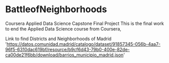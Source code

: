 # BattleofNeighborhoods
Coursera Applied Data Science Capstone Final Project
This is the final work to end the Applied Data Science course from Coursera,

Link to find Districts and Neighborhoods of Madrid
'https://datos.comunidad.madrid/catalogo/dataset/91857345-056b-4aa7-96f5-6310dac619bf/resource/b9cf6d43-79b0-400e-82de-ca00de21f6bb/download/barrios_municipio_madrid.json'
